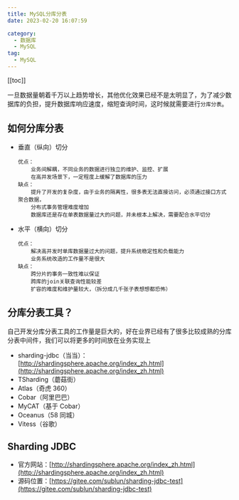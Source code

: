 ```yaml
---
title: MySQL分库分表
date: 2023-02-20 16:07:59

category: 
  - 数据库
  - MySQL
tag: 
  - MySQL
---
```


<!-- more -->

[[toc]]

一旦数据量朝着千万以上趋势增长，其他优化效果已经不是太明显了，为了减少数据库的负担，提升数据库响应速度，缩短查询时间，这时候就需要进行`分库分表`。

<!-- more -->

## 如何分库分表

- 垂直（纵向）切分

  ```
  优点：
      业务间解耦，不同业务的数据进行独立的维护、监控、扩展
      在高并发场景下，一定程度上缓解了数据库的压力
  缺点：
      提升了开发的复杂度，由于业务的隔离性，很多表无法直接访问，必须通过接口方式聚合数据，
      分布式事务管理难度增加
      数据库还是存在单表数据量过大的问题，并未根本上解决，需要配合水平切分
  ```

- 水平（横向）切分

  ```
  优点：
      解决高并发时单库数据量过大的问题，提升系统稳定性和负载能力
      业务系统改造的工作量不是很大
  缺点：
      跨分片的事务一致性难以保证
      跨库的join关联查询性能较差
      扩容的难度和维护量较大，（拆分成几千张子表想想都恐怖）
  ```

## 分库分表工具？

自己开发分库分表工具的工作量是巨大的，好在业界已经有了很多比较成熟的分库分表中间件，我们可以将更多的时间放在业务实现上

- sharding-jdbc（当当）：[http://shardingsphere.apache.org/index_zh.html](http://shardingsphere.apache.org/index_zh.html)
- TSharding（蘑菇街）
- Atlas（奇虎 360）
- Cobar（阿里巴巴）
- MyCAT（基于 Cobar）
- Oceanus（58 同城）
- Vitess（谷歌）

## Sharding JDBC

- 官方网站：[http://shardingsphere.apache.org/index_zh.html](http://shardingsphere.apache.org/index_zh.html)
- 源码位置：[https://gitee.com/sublun/sharding-jdbc-test](https://gitee.com/sublun/sharding-jdbc-test)
